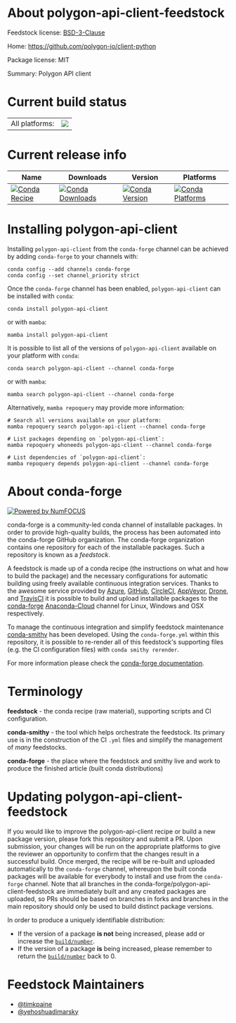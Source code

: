About polygon-api-client-feedstock
==================================

Feedstock license: [BSD-3-Clause](https://github.com/conda-forge/polygon-api-client-feedstock/blob/main/LICENSE.txt)

Home: https://github.com/polygon-io/client-python

Package license: MIT

Summary: Polygon API client

Current build status
====================


<table><tr><td>All platforms:</td>
    <td>
      <a href="https://dev.azure.com/conda-forge/feedstock-builds/_build/latest?definitionId=16174&branchName=main">
        <img src="https://dev.azure.com/conda-forge/feedstock-builds/_apis/build/status/polygon-api-client-feedstock?branchName=main">
      </a>
    </td>
  </tr>
</table>

Current release info
====================

| Name | Downloads | Version | Platforms |
| --- | --- | --- | --- |
| [![Conda Recipe](https://img.shields.io/badge/recipe-polygon--api--client-green.svg)](https://anaconda.org/conda-forge/polygon-api-client) | [![Conda Downloads](https://img.shields.io/conda/dn/conda-forge/polygon-api-client.svg)](https://anaconda.org/conda-forge/polygon-api-client) | [![Conda Version](https://img.shields.io/conda/vn/conda-forge/polygon-api-client.svg)](https://anaconda.org/conda-forge/polygon-api-client) | [![Conda Platforms](https://img.shields.io/conda/pn/conda-forge/polygon-api-client.svg)](https://anaconda.org/conda-forge/polygon-api-client) |

Installing polygon-api-client
=============================

Installing `polygon-api-client` from the `conda-forge` channel can be achieved by adding `conda-forge` to your channels with:

```
conda config --add channels conda-forge
conda config --set channel_priority strict
```

Once the `conda-forge` channel has been enabled, `polygon-api-client` can be installed with `conda`:

```
conda install polygon-api-client
```

or with `mamba`:

```
mamba install polygon-api-client
```

It is possible to list all of the versions of `polygon-api-client` available on your platform with `conda`:

```
conda search polygon-api-client --channel conda-forge
```

or with `mamba`:

```
mamba search polygon-api-client --channel conda-forge
```

Alternatively, `mamba repoquery` may provide more information:

```
# Search all versions available on your platform:
mamba repoquery search polygon-api-client --channel conda-forge

# List packages depending on `polygon-api-client`:
mamba repoquery whoneeds polygon-api-client --channel conda-forge

# List dependencies of `polygon-api-client`:
mamba repoquery depends polygon-api-client --channel conda-forge
```


About conda-forge
=================

[![Powered by
NumFOCUS](https://img.shields.io/badge/powered%20by-NumFOCUS-orange.svg?style=flat&colorA=E1523D&colorB=007D8A)](https://numfocus.org)

conda-forge is a community-led conda channel of installable packages.
In order to provide high-quality builds, the process has been automated into the
conda-forge GitHub organization. The conda-forge organization contains one repository
for each of the installable packages. Such a repository is known as a *feedstock*.

A feedstock is made up of a conda recipe (the instructions on what and how to build
the package) and the necessary configurations for automatic building using freely
available continuous integration services. Thanks to the awesome service provided by
[Azure](https://azure.microsoft.com/en-us/services/devops/), [GitHub](https://github.com/),
[CircleCI](https://circleci.com/), [AppVeyor](https://www.appveyor.com/),
[Drone](https://cloud.drone.io/welcome), and [TravisCI](https://travis-ci.com/)
it is possible to build and upload installable packages to the
[conda-forge](https://anaconda.org/conda-forge) [Anaconda-Cloud](https://anaconda.org/)
channel for Linux, Windows and OSX respectively.

To manage the continuous integration and simplify feedstock maintenance
[conda-smithy](https://github.com/conda-forge/conda-smithy) has been developed.
Using the ``conda-forge.yml`` within this repository, it is possible to re-render all of
this feedstock's supporting files (e.g. the CI configuration files) with ``conda smithy rerender``.

For more information please check the [conda-forge documentation](https://conda-forge.org/docs/).

Terminology
===========

**feedstock** - the conda recipe (raw material), supporting scripts and CI configuration.

**conda-smithy** - the tool which helps orchestrate the feedstock.
                   Its primary use is in the construction of the CI ``.yml`` files
                   and simplify the management of *many* feedstocks.

**conda-forge** - the place where the feedstock and smithy live and work to
                  produce the finished article (built conda distributions)


Updating polygon-api-client-feedstock
=====================================

If you would like to improve the polygon-api-client recipe or build a new
package version, please fork this repository and submit a PR. Upon submission,
your changes will be run on the appropriate platforms to give the reviewer an
opportunity to confirm that the changes result in a successful build. Once
merged, the recipe will be re-built and uploaded automatically to the
`conda-forge` channel, whereupon the built conda packages will be available for
everybody to install and use from the `conda-forge` channel.
Note that all branches in the conda-forge/polygon-api-client-feedstock are
immediately built and any created packages are uploaded, so PRs should be based
on branches in forks and branches in the main repository should only be used to
build distinct package versions.

In order to produce a uniquely identifiable distribution:
 * If the version of a package **is not** being increased, please add or increase
   the [``build/number``](https://docs.conda.io/projects/conda-build/en/latest/resources/define-metadata.html#build-number-and-string).
 * If the version of a package **is** being increased, please remember to return
   the [``build/number``](https://docs.conda.io/projects/conda-build/en/latest/resources/define-metadata.html#build-number-and-string)
   back to 0.

Feedstock Maintainers
=====================

* [@timkpaine](https://github.com/timkpaine/)
* [@yehoshuadimarsky](https://github.com/yehoshuadimarsky/)

